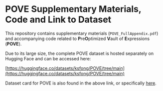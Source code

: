 # POVE Supplementary Materials, Code and Link to Dataset

This repository contains supplementary materials (`POVE_FullAppendix.pdf`) and accompanying code related to **P**re**O**ptimized **V**ault of **E**xpressions (**POVE**).

Due to its large size, the complete POVE dataset is hosted separately on Hugging Face and can be accessed here:

[https://huggingface.co/datasets/ksfong/POVE/tree/main](https://huggingface.co/datasets/ksfong/POVE/tree/main)

Dataset card for POVE is also found in the above link, or specifically [here](https://huggingface.co/datasets/ksfong/POVE).
